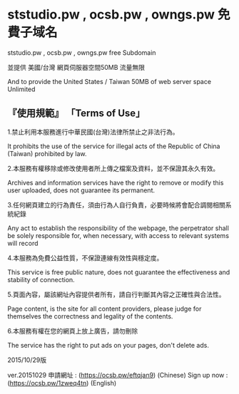 
ststudio.pw , ocsb.pw , owngs.pw 免費子域名
===================================  
ststudio.pw , ocsb.pw , owngs.pw free Subdomain 

並提供 美國/台灣 網頁伺服器空間50MB 流量無限

And to provide the United States / Taiwan 50MB of web server space Unlimited


 『使用規範』 「Terms of Use」
----------------------------------- 
1.禁止利用本服務進行中華民國(台灣)法律所禁止之非法行為。

  It prohibits the use of the service for illegal acts of the Republic of China (Taiwan) prohibited by law.

2.本服務有權移除或修改使用者所上傳之檔案及資料，並不保證其永久有效。

  Archives and information services have the right to remove or modify this user uploaded, does not guarantee its permanent.

3.任何網頁建立的行為責任，須由行為人自行負責，必要時候將會配合調閱相關系統紀錄

  Any act to establish the responsibility of the webpage, the perpetrator shall be solely responsible for, when necessary, with access to relevant systems will record

4.本服務為免費公益性質，不保證連線有效性與穩定度。

  This service is free public nature, does not guarantee the effectiveness and stability of connection.

5.頁面內容，屬該網址內容提供者所有，請自行判斷其內容之正確性與合法性。

  Page content, is the site for all content providers, please judge for themselves the correctness and legality of the contents.
  
6.本服務有權在您的網頁上放上廣告，請勿刪除

  The service has the right to put ads on your pages, don't delete ads.


   2015/10/29版
 
  ver.20151029
申請網址 : (https://ocsb.pw/eftqjan9) (Chinese)
Sign up now : (https://ocsb.pw/1zweq4tn) (English)
